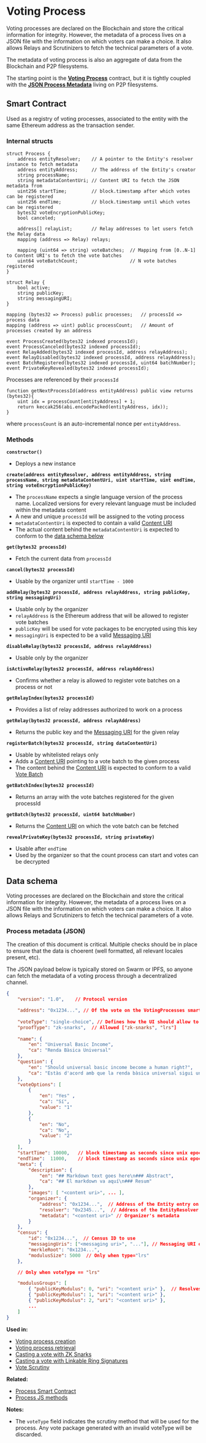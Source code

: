 # Voting Process

Voting processes are declared on the Blockchain and store the critical information for integrity. However, the metadata of a process lives on a JSON file with the information on which voters can make a choice. It also allows Relays and Scrutinizers to fetch the technical parameters of a vote.

The metadata of voting process is also an aggregate of data from the Blockchain and P2P filesystems.

The starting point is the **[Voting Process](#smart-contract)** contract, but it is tightly coupled with the **[JSON Process Metadata](#data-schema)** living on P2P filesystems.

## Smart Contract

Used as a registry of voting processes, associated to the entity with the same Ethereum address as the transaction sender.

### Internal structs

```solidity
struct Process {
    address entityResolver;    // A pointer to the Entity's resolver instance to fetch metadata
    address entityAddress;     // The address of the Entity's creator
    string processName;
    string metadataContentUri; // Content URI to fetch the JSON metadata from
    uint256 startTime;         // block.timestamp after which votes can be registered
    uint256 endTime;           // block.timestamp until which votes can be registered
    bytes32 voteEncryptionPublicKey;
    bool canceled;
    
    address[] relayList;       // Relay addresses to let users fetch the Relay data
    mapping (address => Relay) relays;
    
    mapping (uint64 => string) voteBatches;  // Mapping from [0..N-1] to Content URI's to fetch the vote batches
    uint64 voteBatchCount;                   // N vote batches registered
}

struct Relay {
    bool active;
    string publicKey;
    string messagingURI;
}

mapping (bytes32 => Process) public processes;   // processId => process data
mapping (address => uint) public processCount;   // Amount of processes created by an address

event ProcessCreated(bytes32 indexed processId);
event ProcessCanceled(bytes32 indexed processId);
event RelayAdded(bytes32 indexed processId, address relayAddress);
event RelayDisabled(bytes32 indexed processId, address relayAddress);
event BatchRegistered(bytes32 indexed processId, uint64 batchNumber);
event PrivateKeyRevealed(bytes32 indexed processId);

```

Processes are referenced by their `processId`

```solidity
function getNextProcessId(address entityAddress) public view returns (bytes32){
    uint idx = processCount[entityAddress] + 1;
    return keccak256(abi.encodePacked(entityAddress, idx));
}
```

where `processCount` is an auto-incremental nonce per `entityAddress`.

### Methods

**`constructor()`**

* Deploys a new instance

**`create(address entityResolver, address entityAddress, string processName, string metadataContentUri, uint startTime, uint endTime, string voteEncryptionPublicKey)`**

* The `processName` expects a single language version of the process name. Localized versions for every relevant language must be included within the metadata content
* A new and unique `processId` will be assigned to the voting process
* `metadataContentUri` is expected to contain a valid [Content URI](/architecture/protocol/data-origins?id=content-uri)
* The actual content behind the `metadataContentUri` is expected to conform to the [data schema below](#process-metadata-json)

**`get(bytes32 processId)`**

* Fetch the current data from `processId`

**`cancel(bytes32 processId)`**

* Usable by the organizer until `startTime - 1000`

**`addRelay(bytes32 processId, address relayAddress, string publicKey, string messagingUri)`**

* Usable only by the organizer
* `relayAddress` is the Ethereum address that will be allowed to register vote batches
* `publicKey` will be used for vote packages to be encrypted using this key
* `messagingUri` is expected to be a valid [Messaging URI](/architecture/protocol/data-origins?id=messaging-uri)

**`disableRelay(bytes32 processId, address relayAddress)`**

* Usable only by the organizer

**`isActiveRelay(bytes32 processId, address relayAddress)`**

*  Confirms whether a relay is allowed to register vote batches on a process or not

**`getRelayIndex(bytes32 processId)`**

* Provides a list of relay addresses authorized to work on a process

**`getRelay(bytes32 processId, address relayAddress)`**

* Returns the public key and the [Messaging URI](/architecture/protocol/data-origins?id=messaging-uri) for the given relay

**`registerBatch(bytes32 processId, string dataContentUri)`**

* Usable by whitelisted relays only
* Adds a [Content URI](/architecture/protocol/data-origins?id=content-uri) pointing to a vote batch to the given process
* The content behind the [Content URI](/architecture/protocol/data-origins?id=content-uri) is expected to conform to a valid [Vote Batch](/architecture/components/relay?id=vote-batch)

**`getBatchIndex(bytes32 processId)`**

* Returns an array with the vote batches registered for the given processId

**`getBatch(bytes32 processId, uint64 batchNumber)`**

* Returns the [Content URI](/architecture/protocol/data-origins?id=content-uri) on which the vote batch can be fetched

**`revealPrivateKey(bytes32 processId, string privateKey)`**

* Usable after `endTime`
* Used by the organizer so that the count process can start and votes can be decrypted

<!-- **`getIndexByOrganizer(address entity)`** -->
<!-- * Get the list of processId's for a given entity -->


## Data schema

Voting processes are declared on the Blockchain and store the critical information for integrity. However, the metadata of a process lives on a JSON file with the information on which voters can make a choice. It also allows Relays and Scrutinizers to fetch the technical parameters of a vote.

### Process metadata (JSON)

The creation of this document is critical. Multiple checks should be in place to ensure that the data is choerent (well formatted, all relevant locales present, etc).

The JSON payload below is typically stored on Swarm or IPFS, so anyone can fetch the metadata of a voting process through a decentralized channel.

```json
{
    "version": "1.0",    // Protocol version

    "address": "0x1234...", // Of the vote on the VotingProcesses smart contract
    
    "voteType": "single-choice", // Defines how the UI should allow to choose among the votingOptions.
    "proofType": "zk-snarks",  // Allowed ["zk-snarks", "lrs"]
    
    "name": {
        "en": "Universal Basic Income",
        "ca": "Renda Bàsica Universal"
    },
    "question": {
        "en": "Should universal basic income become a human right?",
        "ca": "Estàs d'acord amb que la renda bàsica universal sigui un dret humà?"
    },
    "voteOptions": [
        {
            "en": "Yes" ,
            "ca": "Sí",
            "value": "1"
        },
        {
            "en": "No",
            "ca": "No",
            "value": "2"
        }
    ],
    "startTime": 10000,   // block timestamp as seconds since unix epoch
    "endTime":  11000,    // block timestamp as seconds since unix epoch
    "meta": {
        "description": {
            "en": "## Markdown text goes here\n### Abstract",
            "ca": "## El markdown va aquí\n### Resum"
        },
        "images": [ "<content uri>", ... ],
        "organizer": {
            "address": "0x1234...",  // Address of the Entity entry on the blockchain
            "resolver": "0x2345...",  // Address of the EntityResolver smart contract
            "metadata": "<content uri>" // Organizer's metadata
        }
    },
    "census": {
        "id": "0x1234...",  // Census ID to use
        "messagingUris": ["<messaging uri>", "..."], // Messaging URI of the Census Services to request data from
        "merkleRoot": "0x1234...",
        "modulusSize": 5000  // Only when type="lrs"
    },

    // Only when voteType == "lrs"

    "modulusGroups": [
        { "publicKeyModulus": 0, "uri": "<content uri>" },  // Resolves to a ModulusGroupArray (see below)
        { "publicKeyModulus": 1, "uri": "<content uri>" },
        { "publicKeyModulus": 2, "uri": "<content uri>" },
        ...
    ]
}
```

**Used in:**

- [Voting process creation](/architecture/sequence-diagrams?id=voting-process-creation)
- [Voting process retrieval](/architecture/sequence-diagrams?id=voting-process-retrieval)
- [Casting a vote with ZK Snarks](/architecture/sequence-diagrams?id=casting-a-vote-with-zk-snarks)
- [Casting a vote with Linkable Ring Signatures](/architecture/sequence-diagrams?id=casting-a-vote-with-linkable-ring-signatures)
- [Vote Scrutiny](/architecture/sequence-diagrams?id=vote-scrutiny)

**Related:**

- [Process Smart Contract](https://github.com/vocdoni/dvote-smart-contracts/blob/master/contracts/VotingProcess.sol)
- [Process JS methods](https://github.com/vocdoni/dvote-client/blob/master/src/dvote/process.ts)

**Notes:**

- The `voteType` field indicates the scrutiny method that will be used for the process. Any vote package generated with an invalid voteType will be discarded.
